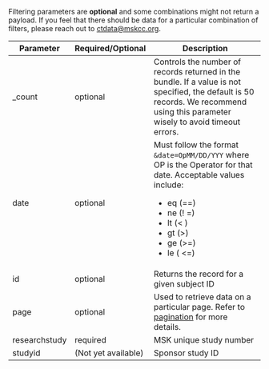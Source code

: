 Filtering parameters are **optional** and some combinations might not return a payload. If you feel that there should be data for a particular combination of filters, please reach out to [ctdata@mskcc.org](mailto:ctdata@mskcc.org).


| Parameter      | Required/Optional | Description |
| -----------    | ----------------- | ----------- |
| _count         | optional          | Controls the number of records returned in the bundle. If a value is not specified, the default is 50 records. We recommend using this parameter wisely to avoid timeout errors. |
| date           | optional          | Must follow the format `&date=OpMM/DD/YYY` where OP is the Operator for that date. Acceptable values include: <ul><li>eq (==)</li><li>ne (! =)</li><li>lt (< )</li><li>gt (>)</li><li>ge (>=)</li><li>le ( <=)</li></ul>|
| id             | optional          | Returns the record for a given subject ID |
| page           | optional          | Used to retrieve data on a particular page. Refer to [pagination](pagination.md) for more details. |
| researchstudy  | required          | MSK unique study number |
| studyid        | (Not yet available)| Sponsor study ID |